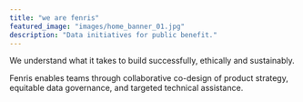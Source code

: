 ```yaml
---
title: "we are fenris"
featured_image: "images/home_banner_01.jpg"
description: "Data initiatives for public benefit."
---
```


We understand what it takes to build successfully, ethically and sustainably. 

Fenris enables teams through collaborative co-design of product strategy, equitable data governance, and targeted technical assistance.

<!-- {{< figure class="mh0" src="images/fenris_logo_2a_bw.png" alt="Fenris logo" height="100px">}} --> 
<!-- {{< figure class="mh0" src="images/fenris_logo_2ct_nb.png" alt="Fenris logo" height="100px">}} --> 
